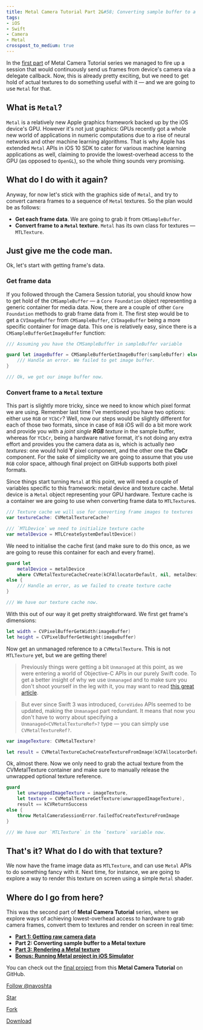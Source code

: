 ```yaml
---
title: Metal Camera Tutorial Part 2&#58; Converting sample buffer to a Metal texture
tags:
- iOS
- Swift
- Camera
- Metal
crosspost_to_medium: true
---
```

In the <a target="_blank" href="/metal-camera-part-1-camera-session/">first part</a> of Metal Camera Tutorial series we managed to fire up a session that would continuously send us frames from device's camera via a delegate callback. Now, this is already pretty exciting, but we need to get hold of actual textures to do something useful with it — and we are going to use `Metal` for that. <!--more-->

## What is `Metal`?

`Metal` is a relatively new Apple graphics framework backed up by the iOS device's GPU. However it's not just graphics: GPUs recently got a whole new world of applications in numeric computations due to a rise of neural networks and other machine learning algorithms. That is why Apple has extended `Metal` APIs in iOS 10 SDK to cater for various machine learning applications as well, claiming to provide the lowest-overhead access to the GPU (as opposed to `OpenGL`), so the whole thing sounds very promising.

## What do I do with it again?

Anyway, for now let's stick with the graphics side of `Metal`, and try to convert camera frames to a sequence of `Metal` textures. So the plan would be as follows:

* **Get each frame data**. We are going to grab it from `CMSampleBuffer`.
* **Convert frame to a `Metal` texture**. `Metal` has its own class for textures — `MTLTexture`.

## Just give me the code man.

Ok, let's start with getting frame's data.

### Get frame data

If you followed through the Camera Session tutorial, you should know how to get hold of the `CMSampleBuffer` — a `Core Foundation` object representing a generic container for media data. Now, there are a couple of other `Core Foundation` methods to grab frame data from it. The first step would be to get a `CVImageBuffer` from `CMSampleBuffer`, `CVImageBuffer` being a more specific container for image data. This one is relatively easy, since there is a `CMSampleBufferGetImageBuffer` function:

```swift
/// Assuming you have the CMSampleBuffer in sampleBuffer variable

guard let imageBuffer = CMSampleBufferGetImageBuffer(sampleBuffer) else {
    /// Handle an error. We failed to get image buffer.
}	

/// Ok, we got our image buffer now.	
```

### Convert frame to a `Metal` texture

This part is slightly more tricky, since we need to know which pixel format we are using. Remember last time I've mentioned you have two options: either use `RGB` or `YCbCr`? Well, now our steps would be slightly different for each of those two formats, since in case of `RGB` iOS will do a bit more work and provide you with a *joint single **RGB** texture* in the sample buffer, whereas for `YCbCr`, being a hardware native format, it's not doing any extra effort and provides you the camera data as is, which is actually *two textures*: one would hold **Y** pixel component, and the other one the **CbCr** component. For the sake of simplicity we are going to assume that you use `RGB` color space, although final project on GitHub supports both pixel formats.

Since things start turning `Metal` at this point, we will need a couple of variables specific to this framework: metal device and texture cache. Metal device is a `Metal` object representing your GPU hardware. Texture cache is a container we are going to use when converting frame data to `MTLTexture`s.

```swift
/// Texture cache we will use for converting frame images to textures
var textureCache: CVMetalTextureCache?

/// `MTLDevice` we need to initialize texture cache
var metalDevice = MTLCreateSystemDefaultDevice()
```

We need to initialise the cache first (and make sure to do this once, as we are going to reuse this container for each and every frame).

```swift
guard let
    metalDevice = metalDevice
    where CVMetalTextureCacheCreate(kCFAllocatorDefault, nil, metalDevice, nil, &textureCache) == kCVReturnSuccess
else {
    /// Handle an error, as we failed to create texture cache
}

/// We have our texture cache now.
```

With this out of our way it get pretty straightforward. We first get frame's dimensions:

```swift
let width = CVPixelBufferGetWidth(imageBuffer)
let height = CVPixelBufferGetHeight(imageBuffer)

```

Now get an unmanaged reference to a `CVMetalTexture`. This is not `MTLTexture` yet, but we are getting there! 

> Previously things were getting a bit `Unmanaged` at this point, as we were entering a world of Objective-C APIs in our purely Swift code. To get a better insight of why we use `Unmanaged` and to make sure you don't shoot yourself in the leg with it, you may want to read <a target="_blank" href="http://nshipster.com/unmanaged/">this great article</a>. 

> But ever since Swift 3 was introduced, `CoreVideo` APIs seemed to be updated, making the `Unmanaged` part redundant. It means that now you don't have to worry about specifying a `Unmanaged<CVMetalTextureRef>?` type — you can simply use `CVMetalTextureRef?`.

```swift
var imageTexture: CVMetalTexture?

let result = CVMetalTextureCacheCreateTextureFromImage(kCFAllocatorDefault, textureCache.takeUnretainedValue(), imageBuffer, nil, pixelFormat, width, height, planeIndex, &imageTexture)
```

Ok, almost there. Now we only need to grab the actual texture from the CVMetalTexture container and make sure to manually release the unwrapped optional texture reference.

```swift
guard
    let unwrappedImageTexture = imageTexture,
    let texture = CVMetalTextureGetTexture(unwrappedImageTexture),
    result == kCVReturnSuccess
else {
    throw MetalCameraSessionError.failedToCreateTextureFromImage
}

/// We have our `MTLTexture` in the `texture` variable now.
```

## That's it? What do I do with that texture?

We now have the frame image data as `MTLTexture`, and can use `Metal` APIs to do something fancy with it. Next time, for instance, we are going to explore a way to render this texture on screen using a simple `Metal` shader.

## Where do I go from here?

This was the second part of **Metal Camera Tutorial** series, where we explore ways of achieving lowest-overhead access to hardware to grab camera frames, convert them to textures and render on screen in real time:

* <a target="_blank" href="/metal-camera-part-1-camera-session">**Part 1: Getting raw camera data**</a>
* **Part 2: Converting sample buffer to a Metal texture**
* <a target="_blank" href="/metal-camera-part-3-render-shader">**Part 3: Rendering a Metal texture**</a>
* <a target="_blank" href="/metal-camera-bonus-running-simulator">**Bonus: Running Metal project in iOS Simulator**</a>

You can check out the <a target="_blank" href="https://github.com/navoshta/MetalRenderCamera">final project</a> from this **Metal Camera Tutorial** on GitHub.


<!-- Place this tag where you want the button to render. -->
<a class="github-button" href="https://github.com/navoshta" data-style="mega" data-count-href="/navoshta/followers" data-count-api="/users/navoshta#followers" data-count-aria-label="# followers on GitHub" aria-label="Follow @navoshta on GitHub">Follow @navoshta</a>
<!-- Place this tag where you want the button to render. -->
<a class="github-button" href="https://github.com/navoshta/MetalRenderCamera" data-icon="octicon-star" data-style="mega" data-count-href="/navoshta/MetalRenderCamera/stargazers" data-count-api="/repos/navoshta/MetalRenderCamera#stargazers_count" data-count-aria-label="# stargazers on GitHub" aria-label="Star navoshta/MetalRenderCamera on GitHub">Star</a>
<!-- Place this tag where you want the button to render. -->
<a class="github-button" href="https://github.com/navoshta/MetalRenderCamera/fork" data-icon="octicon-repo-forked" data-style="mega" data-count-href="/navoshta/MetalRenderCamera/network" data-count-api="/repos/navoshta/MetalRenderCamera#forks_count" data-count-aria-label="# forks on GitHub" aria-label="Fork navoshta/MetalRenderCamera on GitHub">Fork</a>
<!-- Place this tag where you want the button to render. -->
<a class="github-button" href="https://github.com/navoshta/MetalRenderCamera/archive/master.zip" data-icon="octicon-cloud-download" data-style="mega" aria-label="Download navoshta/MetalRenderCamera on GitHub">Download</a>

<!-- Place this tag in your head or just before your close body tag. -->
<script async defer src="https://buttons.github.io/buttons.js"></script>

